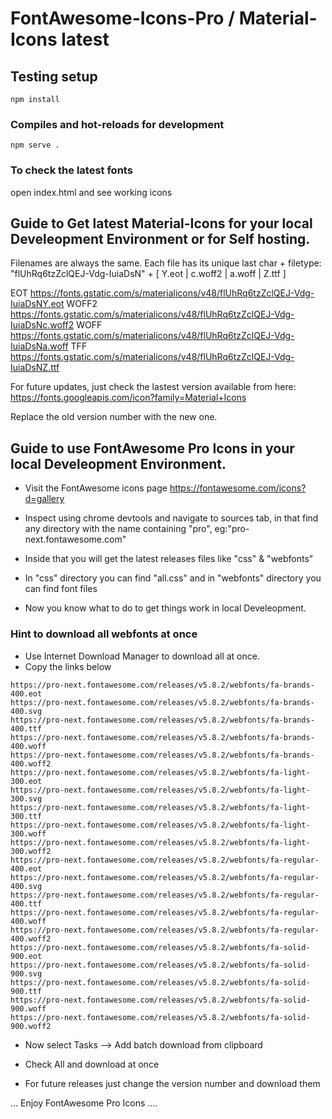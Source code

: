 # FontAwesome-Icons-Pro / Material-Icons latest

## Testing setup
```
npm install
```

### Compiles and hot-reloads for development
```
npm serve .
```
### To check the latest fonts 
open index.html and see working icons

## Guide to Get latest Material-Icons for your local Develeopment Environment or for Self hosting.

Filenames are always the same. Each file has its unique last char + filetype:
"flUhRq6tzZclQEJ-Vdg-IuiaDsN" + [ Y.eot | c.woff2 | a.woff | Z.ttf ]

EOT
https://fonts.gstatic.com/s/materialicons/v48/flUhRq6tzZclQEJ-Vdg-IuiaDsNY.eot
WOFF2
https://fonts.gstatic.com/s/materialicons/v48/flUhRq6tzZclQEJ-Vdg-IuiaDsNc.woff2
WOFF
https://fonts.gstatic.com/s/materialicons/v48/flUhRq6tzZclQEJ-Vdg-IuiaDsNa.woff
TFF
https://fonts.gstatic.com/s/materialicons/v48/flUhRq6tzZclQEJ-Vdg-IuiaDsNZ.ttf

For future updates, just check the lastest version available from here:
https://fonts.googleapis.com/icon?family=Material+Icons

Replace the old version number with the new one.

## Guide to use FontAwesome Pro Icons in your local Develeopment Environment.

- Visit the FontAwesome icons page https://fontawesome.com/icons?d=gallery

- Inspect using chrome devtools and navigate to sources tab, in that find any directory with the name containing "pro", eg:"pro-next.fontawesome.com"

- Inside that you will get the latest releases files like "css" & "webfonts"

- In "css" directory you can find "all.css" and in "webfonts" directory you can find font files

- Now you know what to do to get things work in local Develeopment.

### Hint to download all webfonts at once
- Use Internet Download Manager to download all at once.
- Copy the links below 

```
https://pro-next.fontawesome.com/releases/v5.8.2/webfonts/fa-brands-400.eot
https://pro-next.fontawesome.com/releases/v5.8.2/webfonts/fa-brands-400.svg
https://pro-next.fontawesome.com/releases/v5.8.2/webfonts/fa-brands-400.ttf
https://pro-next.fontawesome.com/releases/v5.8.2/webfonts/fa-brands-400.woff
https://pro-next.fontawesome.com/releases/v5.8.2/webfonts/fa-brands-400.woff2
https://pro-next.fontawesome.com/releases/v5.8.2/webfonts/fa-light-300.eot
https://pro-next.fontawesome.com/releases/v5.8.2/webfonts/fa-light-300.svg
https://pro-next.fontawesome.com/releases/v5.8.2/webfonts/fa-light-300.ttf
https://pro-next.fontawesome.com/releases/v5.8.2/webfonts/fa-light-300.woff
https://pro-next.fontawesome.com/releases/v5.8.2/webfonts/fa-light-300.woff2
https://pro-next.fontawesome.com/releases/v5.8.2/webfonts/fa-regular-400.eot
https://pro-next.fontawesome.com/releases/v5.8.2/webfonts/fa-regular-400.svg
https://pro-next.fontawesome.com/releases/v5.8.2/webfonts/fa-regular-400.ttf
https://pro-next.fontawesome.com/releases/v5.8.2/webfonts/fa-regular-400.woff
https://pro-next.fontawesome.com/releases/v5.8.2/webfonts/fa-regular-400.woff2
https://pro-next.fontawesome.com/releases/v5.8.2/webfonts/fa-solid-900.eot
https://pro-next.fontawesome.com/releases/v5.8.2/webfonts/fa-solid-900.svg
https://pro-next.fontawesome.com/releases/v5.8.2/webfonts/fa-solid-900.ttf
https://pro-next.fontawesome.com/releases/v5.8.2/webfonts/fa-solid-900.woff
https://pro-next.fontawesome.com/releases/v5.8.2/webfonts/fa-solid-900.woff2
```

- Now select Tasks --> Add batch download from clipboard

- Check All and download at once

- For future releases just change the version number and download them

... Enjoy FontAwesome Pro Icons ....
